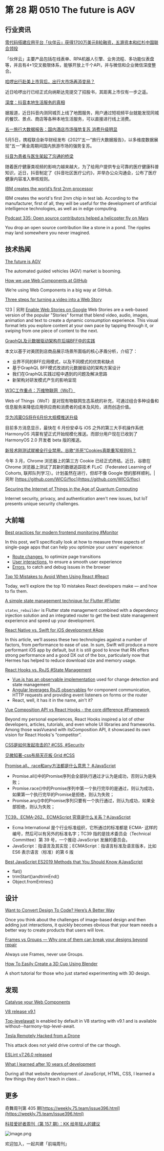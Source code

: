# 第 28 期 0510 The future is AGV
## 行业资讯
[零代码搭建应用平台「伙伴云」获得1700万美元B轮融资，五源资本和红杉中国联合领投](https://www.toutiao.com/i6958960653063160357/)

「伙伴云」主要产品包括在线表单、RPA机器人引擎、业务流程、多功能仪表盘等，并且有4+1交叉极限体系，能够开放上千个API，并与微信和企业微信深度整合。

[哈啰出行赴美上市背后，出行大市场再添变局？](https://mp.weixin.qq.com/s/hM_7rKGH4yB6Rth0B0u8aQ)

近日哈啰出行已经正式向纳斯达克提交了招股书，其距离上市仅有一步之遥。

[深度：抖音本地生活服务的真相](https://www.toutiao.com/i6959391690868130311/)

据报道，近日抖音内测同城页上线了地图服务，用户通过短视频平台就能发现同城的餐饮、景点、商店等各种本地生活服务，可以直接进行线上消费。

[五一旅行大数据报告：国内酒店市场强势复苏 消费升级明显](https://mp.weixin.qq.com/s/wVNPRU-QhWmnw5i4FJ4z7Q)

5月5日，携程联合新华财经发布《2021“五一”旅行大数据报告》，以多维度数据展现“五一”黄金周期间国内旅游市场的强势复苏。

[抖音为患者与医生架起了沟通的桥梁](https://mp.weixin.qq.com/s/ppVYje9whI7mFqMMWGHSTQ)

随着医疗健康类视频的影响力越来越大，为了给用户提供专业可靠的医疗健康科普知识，近日，抖音制定了《抖音社区医疗公约》，并举办公众沟通会，公布了医疗健康内容准入审核规则。

[IBM creates the world’s first 2nm processor](https://prog.world/ibm-creates-the-worlds-first-2nm-processor/)

IBM creates the world's first 2nm chip in test lab. According to the manufacturer, first of all, they will be useful for the development of artificial intelligence technologies, as well as in edge computing.

[Podcast 335: Open source contributors helped a helicopter fly on Mars](https://stackoverflow.blog/2021/05/04/podcast-335-open-source-contributors-helped-a-helicopter-fly-on-mars/)

You drop an open source contribution like a stone in a pond. The ripples may land somewhere you never imagined.

## 技术热闻
[The future is AGV](https://www.therobotreport.com/the-future-is-agv/)

The automated guided vehicles (AGV) market is booming.

[How we use Web Components at GitHub](https://github.blog/2021-05-04-how-we-use-web-components-at-github/)

We’re using Web Components in a big way at GitHub.

[Three steps for turning a video into a Web Story](https://blog.google/web-creators/three-steps-turning-video-web-story/)

123 | 另附 [Enable Web Stories on Google](https://developers.google.com/search/docs/advanced/appearance/enable-web-stories)
Web Stories are a web-based version of the popular "Stories" format that blend video, audio, images, animation and text to create a dynamic consumption experience. This visual format lets you explore content at your own pace by tapping through it, or swiping from one piece of content to the next.

[GraphQL及元数据驱动架构在后端BFF中的实践](https://tech.meituan.com/2021/05/06/bff-graphql.html)

本文以基于对美团到店商品展示场景所面临的核心矛盾分析，介绍了：

- 业界不同的BFF应用模式，以及不同模式的优势和缺点
- 基于GraphQL BFF模式改进的元数据驱动的架构方案设计
- 我们在GraphQL实践过程中遇到的问题及解决思路
- 新架构对研发模式产生的影响呈现

[W3C工作重点：万维物联网（WoT）](https://mp.weixin.qq.com/s/1FKUdFiUfspeeJYxuO7zLA)

Web of Things（WoT）是对现有物联网生态系统的补充，可通过组合多种设备和信息服务来降低应用供应商和消费者的成本及风险，进而创造价值。

[华为鸿蒙OS将在6月份大规模推送升级](https://mp.weixin.qq.com/s/91LbOZXs27ogFmbM6QOD9A)

目前多方消息显示，最快在 6 月份安卓与 iOS 之外的第三大手机操作系统 HarmonyOS 鸿蒙有望正式开始规模化推送。而部分用户现在已收到了 HarmonyOS 2.0 开发者 beta 版的推送。

[新技术刚测试就被全行业禁用，谷歌“杀死”Cookies真能重写规则吗？](https://mp.weixin.qq.com/s/XNgyjrBnFpFvFWKenxZ0jg)

今年 3 月，Chrome 浏览器上的第三方 Cookie 已经正式终结。近日，谷歌在 Chrome 浏览器上测试了其新的数据追踪技术 FLoC（Federated Learning of Cohorts, 联邦队列学习）。计划虽然在进行，但却不像 Google 想的那样顺利。| 另附 [https://github.com/WICG/floc](https://github.com/WICG/floc)

[Securing the Internet of Things in the Age of Quantum Computing](https://www.darkreading.com/iot/securing-the-internet-of-things-in-the-age-of-quantum-computing/a/d-id/1340857)

Internet security, privacy, and authentication aren't new issues, but IoT presents unique security challenges.

## 大前端
[Best practices for modern frontend monitoring #Monitor](https://www.datadoghq.com/blog/modern-frontend-monitoring/)

In this post, we’ll specifically look at how to measure three aspects of single-page apps that can help you optimize your users' experience:

- [Route changes](https://www.datadoghq.com/blog/modern-frontend-monitoring/?utm_source=feedburner&utm_medium=feed&utm_campaign=Feed%3A+Datadog+%28Datadog%29#route-changes), to optimize page transitions
- [User interactions](https://www.datadoghq.com/blog/modern-frontend-monitoring/?utm_source=feedburner&utm_medium=feed&utm_campaign=Feed%3A+Datadog+%28Datadog%29#user-interactions), to ensure a smooth user experience
- [Errors](https://www.datadoghq.com/blog/modern-frontend-monitoring/?utm_source=feedburner&utm_medium=feed&utm_campaign=Feed%3A+Datadog+%28Datadog%29#error-tracking), to catch and debug issues in the browser

[Top 10 Mistakes to Avoid When Using React #React](https://javascript.plainenglish.io/top-10-mistakes-to-avoid-when-using-react-1796711ad2a0)

Today, we’ll explore the top 10 mistakes React developers make — and how to fix them.

[A simple state management technique for Flutter #Flutter](https://flutterawesome.com/a-simple-state-management-technique-for-flutter/)

`states_rebuilder` is Flutter state management combined with a dependency injection solution and an integrated router to get the best state management experience and speed up your development.

[React Native vs. Swift for iOS development #App](https://blog.logrocket.com/react-native-vs-swift-ios-development/)

In this article, we’ll assess these two technologies against a number of factors, from performance to ease of use. In sum, Swift will produce a more performant iOS app by default, but it is still good to know that RN offers strong performance and a good DX out of the box, particularly now that Hermes has helped to reduce download size and memory usage.

[React Hooks vs. RxJS #State Management](https://nils-mehlhorn.de/posts/react-hooks-rxjs)


- [Vue.js has an observable implementation](https://vuejs.org/v2/api/#Vue-observable) used for change detection and state management
- [Angular leverages RxJS observables](https://angular.io/guide/observables-in-angular) for component communication, HTTP requests and providing event listeners on forms or the router
- React, well, it has it in the name, ain't it?

[Vue Composition API vs React Hooks - the core difference #Framework](https://areknawo.com/vue-composition-api-vs-react-hooks-the-core-difference/)

Beyond my personal experiences, React Hooks inspired a lot of other developers, articles, tutorials, and even whole UI libraries and frameworks. Among those wasVueand with itsComposition API, it showcased its own vision for React Hooks's “competitor”.

[CSS是如何发起攻击的? #CSS, #Security](https://mp.weixin.qq.com/s/oY4vmlrnzNdBi6UaK_fUzw)


[见微知著-css布局天花板 Grid #CSS](https://mp.weixin.qq.com/s/F8xUZZSal07HCc1yH3CDhg)


[Promise.all、race和any方法都是什么意思？ #JavaScript](https://www.zhangxinxu.com/wordpress/2021/05/promise-all-race-any/)


- Promise.all()中的Promise序列会全部执行通过才认为是成功，否则认为是失败；
- Promise.race()中的Promise序列中第一个执行完毕的是通过，则认为成功，如果第一个执行完毕的Promise是拒绝，则认为失败；
- Promise.any()中的Promise序列只要有一个执行通过，则认为成功，如果全部拒绝，则认为失败；

[TC39、ECMA-262、ECMAScript 究竟是什么关系？#JavaScript](https://mp.weixin.qq.com/s/hWvbnrFg1OCg-pRpwtIQbg)


- Ecma International 是个行业标准组织，它所通过的标准都是 ECMA-<nnn> 这样的编号，然后可以有另外的标准名字；TC39 指的是技术委员会（Technical Committee）第 39 号，一个推动 JavaScript 发展的委员会。
- JavaScript：指语言及其实现；ECMAScript：指语言标准及语言版本，比如 ES6 表示语言（标准）的第 6 版

[Best JavaScript ES2019 Methods that You Should Know #JavaScript](https://javascript.plainenglish.io/best-javascript-es2019-methods-that-you-should-know-380cf370c5)


- flat()
- trimStart()andtrimEnd()
- Object.fromEntries()

## 设计
[Want to Convert Design To Code? Here’s A Better Way](https://www.uxpin.com/studio/blog/convert-design-to-code-better-way/)

Once you think about the challenges of image-based design and then adding just interactions, it quickly becomes obvious that your team needs a better way to create products that users will love.

[Frames vs Groups — Why one of them can break your designs beyond repair](https://blog.prototypr.io/frame-vs-groups-why-one-of-them-can-break-your-designs-beyond-repair-c4b0ee7b770a)

Always use Frames, never use Groups.

[How To Easily Create a 3D Cup Using Blender](https://uxplanet.org/how-to-easily-create-a-3d-cup-using-blender-93e764d1f20d)

A short tutorial for those who just started experimenting with 3D design.

## 发现
[Catalyse your Web Components](https://github.github.io/catalyst/)


[V8 release v9.1](https://v8.dev/blog/v8-release-91)

[Top-levelawait](https://v8.dev/features/top-level-await) is enabled by default in V8 starting with v9.1 and is available without--harmony-top-level-await.

[Tesla Remotely Hacked from a Drone](https://www.schneier.com/blog/archives/2021/05/tesla-remotely-hacked-from-a-drone.html)

This attack does not yield drive control of the car though.

[ESLint v7.26.0 released](https://eslint.org/blog/2021/05/eslint-v7.26.0-released)


[What I learned after 10 years of development](https://dev.to/adriantwarog/what-i-learned-after-10-years-of-development-3an)

During all that website development of JavaScript, HTML, CSS, I learned a few things they don't teach in class...

## 更多
奇舞周刊第 405 期[https://weekly.75.team/issue396.html](https://weekly.75.team/issue396.html)

[科技爱好者周刊（第 157 期）：KK 给年轻人的建议](http://www.ruanyifeng.com/blog/2021/05/weekly-issue-157.html)

![image.png](https://cdn.nlark.com/yuque/0/2020/png/85771/1605930034828-7fc81343-651f-4a15-8465-eebe5a23cf61.png#height=31&id=C5Hpa&margin=%5Bobject%20Object%5D&name=image.png&originHeight=90&originWidth=2186&originalType=binary&size=14325&status=done&style=none&width=746)


欢迎加入，一起共建「前端周刊」


